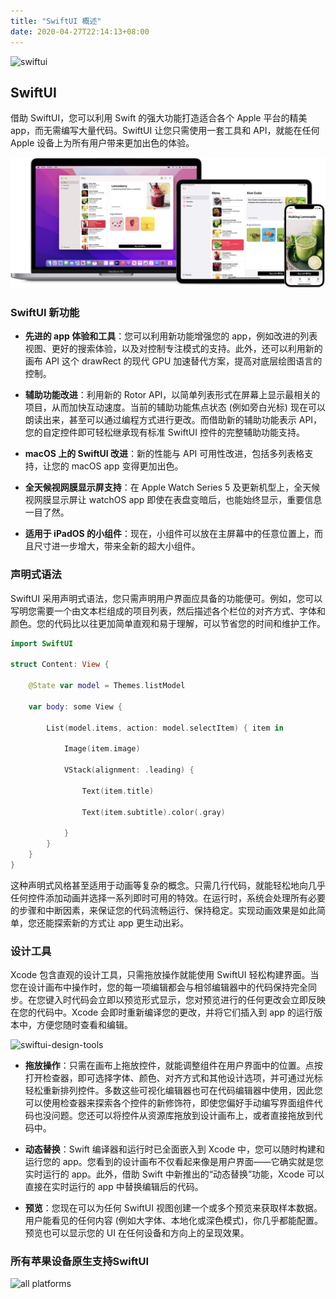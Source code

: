 ```yaml
---
title: "SwiftUI 概述"
date: 2020-04-27T22:14:13+08:00
---
```


![swiftui](images/swiftui-96x96_2x.png)

## SwiftUI

借助 SwiftUI，您可以利用 Swift 的强大功能打造适合各个 Apple 平台的精美 app，而无需编写大量代码。SwiftUI 让您只需使用一套工具和 API，就能在任何 Apple 设备上为所有用户带来更加出色的体验。

![less code better app](images/swiftui-lesscode-betterapp.png)

### SwiftUI 新功能

- **先进的 app 体验和工具**：您可以利用新功能增强您的 app，例如改进的列表视图、更好的搜索体验，以及对控制专注模式的支持。此外，还可以利用新的画布 API 这个 drawRect 的现代 GPU 加速替代方案，提高对底层绘图语言的控制。

- **辅助功能改进**：利用新的 Rotor API，以简单列表形式在屏幕上显示最相关的项目，从而加快互动速度。当前的辅助功能焦点状态 (例如旁白光标) 现在可以朗读出来，甚至可以通过编程方式进行更改。而借助新的辅助功能表示 API，您的自定控件即可轻松继承现有标准 SwiftUI 控件的完整辅助功能支持。

- **macOS 上的 SwiftUI 改进**：新的性能与 API 可用性改进，包括多列表格支持，让您的 macOS app 变得更加出色。

- **全天候视网膜显示屏支持**：在 Apple Watch Series 5 及更新机型上，全天候视网膜显示屏让 watchOS app 即使在表盘变暗后，也能始终显示，重要信息一目了然。

- **适用于 iPadOS 的小组件**：现在，小组件可以放在主屏幕中的任意位置上，而且尺寸进一步增大，带来全新的超大小组件。

### 声明式语法

SwiftUI 采用声明式语法，您只需声明用户界面应具备的功能便可。例如，您可以写明您需要一个由文本栏组成的项目列表，然后描述各个栏位的对齐方式、字体和颜色。您的代码比以往更加简单直观和易于理解，可以节省您的时间和维护工作。

```swift
import SwiftUI

struct Content: View {

    @State var model = Themes.listModel

    var body: some View {

        List(model.items, action: model.selectItem) { item in 

            Image(item.image)

            VStack(alignment: .leading) {

                Text(item.title)

                Text(item.subtitle).color(.gray)
                
            }
        }
    }
}
```

这种声明式风格甚至适用于动画等复杂的概念。只需几行代码，就能轻松地向几乎任何控件添加动画并选择一系列即时可用的特效。在运行时，系统会处理所有必要的步骤和中断因素，来保证您的代码流畅运行、保持稳定。实现动画效果是如此简单，您还能探索新的方式让 app 更生动出彩。

### 设计工具

Xcode 包含直观的设计工具，只需拖放操作就能使用 SwiftUI 轻松构建界面。当您在设计画布中操作时，您的每一项编辑都会与相邻编辑器中的代码保持完全同步。在您键入时代码会立即以预览形式显示，您对预览进行的任何更改会立即反映在您的代码中。Xcode 会即时重新编译您的更改，并将它们插入到 app 的运行版本中，方便您随时查看和编辑。

![swiftui-design-tools](images/swiftui-design-tools.png)

- **拖放操作**：只需在画布上拖放控件，就能调整组件在用户界面中的位置。点按打开检查器，即可选择字体、颜色、对齐方式和其他设计选项，并可通过光标轻松重新排列控件。多数这些可视化编辑器也可在代码编辑器中使用，因此您可以使用检查器来探索各个控件的新修饰符，即使您偏好手动编写界面组件代码也没问题。您还可以将控件从资源库拖放到设计画布上，或者直接拖放到代码中。

- **动态替换**：Swift 编译器和运行时已全面嵌入到 Xcode 中，您可以随时构建和运行您的 app。您看到的设计画布不仅看起来像是用户界面——它确实就是您实时运行的 app。此外，借助 Swift 中新推出的“动态替换”功能，Xcode 可以直接在实时运行的 app 中替换编辑后的代码。

- **预览**：您现在可以为任何 SwiftUI 视图创建一个或多个预览来获取样本数据。用户能看见的任何内容 (例如大字体、本地化或深色模式)，你几乎都能配置。预览也可以显示您的 UI 在任何设备和方向上的呈现效果。

### 所有苹果设备原生支持SwiftUI

![all platforms](images/swiftui-all-platforms.png)
